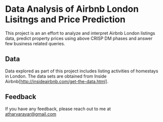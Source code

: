 
# Data Analysis of Airbnb London Lisitngs and Price Prediction

This project is an an effort to analyze and interpret Airbnb London listings data, predict property prices using above CRISP DM phases and answer few business related queries.


## Data

Data explored as part of this project includes listing activities of homestays in London. The data sets are obtained from Inside Airbnb[http://insideairbnb.com/get-the-data.html].

## Feedback

If you have any feedback, please reach out to me at atharvarayar@gmail.com

